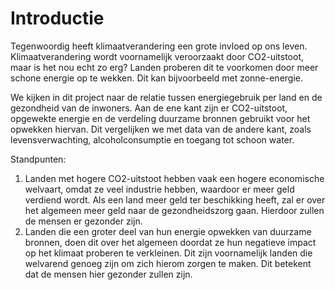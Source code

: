 # Introductie

Tegenwoordig heeft klimaatverandering een grote invloed op ons leven. Klimaatverandering wordt voornamelijk veroorzaakt door CO2-uitstoot, maar is het nou echt zo erg?  Landen proberen dit te voorkomen door meer schone energie op te wekken. Dit kan bijvoorbeeld met zonne-energie. 

We kijken in dit project naar de relatie tussen energiegebruik per land en de gezondheid van de inwoners. Aan de ene kant zijn er CO2-uitstoot, opgewekte energie en de verdeling duurzame bronnen gebruikt voor het opwekken hiervan.
Dit vergelijken we met data van de andere kant, zoals levensverwachting, alcoholconsumptie en toegang tot schoon water.

Standpunten:
1. Landen met hogere CO2-uitstoot hebben vaak een hogere economische welvaart, omdat ze veel industrie hebben, waardoor er meer geld verdiend wordt. Als een land meer geld ter beschikking heeft, zal er over het algemeen meer geld naar de gezondheidszorg gaan. Hierdoor zullen de mensen er gezonder zijn.
2. Landen die een groter deel van hun energie opwekken van duurzame bronnen, doen dit over het algemeen doordat ze hun negatieve impact op het klimaat proberen te verkleinen. Dit zijn voornamelijk landen die welvarend genoeg zijn om zich hierom zorgen te maken. Dit betekent dat de mensen hier gezonder zullen zijn.



